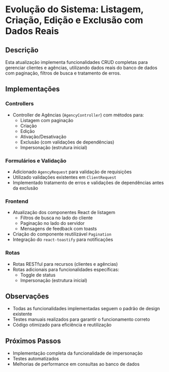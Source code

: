 # Evolução do Sistema: Listagem, Criação, Edição e Exclusão com Dados Reais

## Descrição
Esta atualização implementa funcionalidades CRUD completas para gerenciar clientes e agências, utilizando dados reais do banco de dados com paginação, filtros de busca e tratamento de erros.

## Implementações

### Controllers
- Controller de Agências (`AgencyController`) com métodos para:
  - Listagem com paginação
  - Criação
  - Edição
  - Ativação/Desativação
  - Exclusão (com validações de dependências)
  - Impersonação (estrutura inicial)

### Formulários e Validação
- Adicionado `AgencyRequest` para validação de requisições
- Utilizado validações existentes em `ClientRequest`
- Implementado tratamento de erros e validações de dependências antes da exclusão

### Frontend
- Atualização dos componentes React de listagem
  - Filtros de busca no lado do cliente
  - Paginação no lado do servidor
  - Mensagens de feedback com toasts
- Criação do componente reutilizável `Pagination`
- Integração do `react-toastify` para notificações

### Rotas
- Rotas RESTful para recursos (clientes e agências)
- Rotas adicionais para funcionalidades específicas:
  - Toggle de status
  - Impersonação (estrutura inicial)

## Observações
- Todas as funcionalidades implementadas seguem o padrão de design existente
- Testes manuais realizados para garantir o funcionamento correto
- Código otimizado para eficiência e reutilização

## Próximos Passos
- Implementação completa da funcionalidade de impersonação
- Testes automatizados
- Melhorias de performance em consultas ao banco de dados 